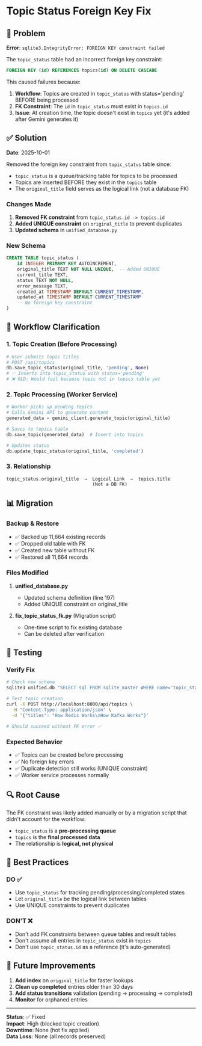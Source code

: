 # Topic Status Foreign Key Fix

## 🐛 Problem

**Error**: `sqlite3.IntegrityError: FOREIGN KEY constraint failed`

The `topic_status` table had an incorrect foreign key constraint:
```sql
FOREIGN KEY (id) REFERENCES topics(id) ON DELETE CASCADE
```

This caused failures because:
1. **Workflow**: Topics are created in `topic_status` with status='pending' BEFORE being processed
2. **FK Constraint**: The `id` in `topic_status` must exist in `topics.id`
3. **Issue**: At creation time, the topic doesn't exist in `topics` yet (it's added after Gemini generates it)

## ✅ Solution

**Date**: 2025-10-01

Removed the foreign key constraint from `topic_status` table since:
- `topic_status` is a queue/tracking table for topics to be processed
- Topics are inserted BEFORE they exist in the `topics` table
- The `original_title` field serves as the logical link (not a database FK)

### Changes Made

1. **Removed FK constraint** from `topic_status.id -> topics.id`
2. **Added UNIQUE constraint** on `original_title` to prevent duplicates
3. **Updated schema** in `unified_database.py`

### New Schema

```sql
CREATE TABLE topic_status (
    id INTEGER PRIMARY KEY AUTOINCREMENT,
    original_title TEXT NOT NULL UNIQUE,  -- Added UNIQUE
    current_title TEXT,
    status TEXT NOT NULL,
    error_message TEXT,
    created_at TIMESTAMP DEFAULT CURRENT_TIMESTAMP,
    updated_at TIMESTAMP DEFAULT CURRENT_TIMESTAMP
    -- No foreign key constraint
)
```

## 🔄 Workflow Clarification

### 1. Topic Creation (Before Processing)
```python
# User submits topic titles
# POST /api/topics
db.save_topic_status(original_title, 'pending', None)
# ✅ Inserts into topic_status with status='pending'
# ❌ OLD: Would fail because topic not in topics table yet
```

### 2. Topic Processing (Worker Service)
```python
# Worker picks up pending topics
# Calls Gemini API to generate content
generated_data = gemini_client.generate_topic(original_title)

# Saves to topics table
db.save_topic(generated_data)  # Insert into topics

# Updates status
db.update_topic_status(original_title, 'completed')
```

### 3. Relationship

```
topic_status.original_title  →  Logical Link  →  topics.title
                                (Not a DB FK)
```

## 📊 Migration

### Backup & Restore
- ✅ Backed up 11,664 existing records
- ✅ Dropped old table with FK
- ✅ Created new table without FK
- ✅ Restored all 11,664 records

### Files Modified

1. **unified_database.py**
   - Updated schema definition (line 197)
   - Added UNIQUE constraint on original_title

2. **fix_topic_status_fk.py** (Migration script)
   - One-time script to fix existing database
   - Can be deleted after verification

## 🧪 Testing

### Verify Fix
```bash
# Check new schema
sqlite3 unified.db "SELECT sql FROM sqlite_master WHERE name='topic_status';"

# Test topic creation
curl -X POST http://localhost:8000/api/topics \
  -H "Content-Type: application/json" \
  -d '{"titles": "How Redis Works\nHow Kafka Works"}'

# Should succeed without FK error ✅
```

### Expected Behavior
- ✅ Topics can be created before processing
- ✅ No foreign key errors
- ✅ Duplicate detection still works (UNIQUE constraint)
- ✅ Worker service processes normally

## 🔍 Root Cause

The FK constraint was likely added manually or by a migration script that didn't account for the workflow:
- `topic_status` is a **pre-processing queue**
- `topics` is the **final processed data**
- The relationship is **logical, not physical**

## 📝 Best Practices

### DO ✅
- Use `topic_status` for tracking pending/processing/completed states
- Let `original_title` be the logical link between tables
- Use UNIQUE constraints to prevent duplicates

### DON'T ❌
- Don't add FK constraints between queue tables and result tables
- Don't assume all entries in `topic_status` exist in `topics`
- Don't use `topic_status.id` as a reference (it's auto-generated)

## 🚀 Future Improvements

1. **Add index** on `original_title` for faster lookups
2. **Clean up completed** entries older than 30 days
3. **Add status transitions** validation (pending → processing → completed)
4. **Monitor** for orphaned entries

---

**Status**: ✅ Fixed  
**Impact**: High (blocked topic creation)  
**Downtime**: None (hot fix applied)  
**Data Loss**: None (all records preserved)
